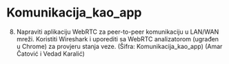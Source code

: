 # Komunikacija_kao_app

8. Napraviti aplikaciju WebRTC za peer-to-peer komunikaciju u LAN/WAN mreži. 
Koristiti Wireshark i uporediti sa WebRTC analizatorom (ugrađen u Chrome) za provjeru stanja veze. (Šifra: Komunikacija_kao_app) (Amar Čatović i Vedad Karalić)

